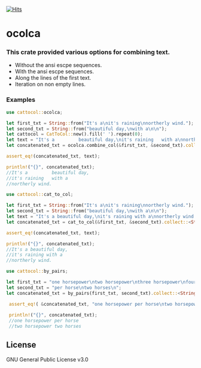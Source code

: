 [![Hits](https://hits.seeyoufarm.com/api/count/incr/badge.svg?url=https%3A%2F%2Fgithub.com%2Fpic16f877ccs%2Fcattocol&count_bg=%2379C83D&title_bg=%23555555&icon=&icon_color=%23E7E7E7&title=hits&edge_flat=false)](https://hits.seeyoufarm.com)

# ocolca

### This crate provided various options for combining text.

- Without the ansi escpe sequences.
- With the ansi escpe sequences.
- Along the lines of the first text.
- Iteration on non empty lines.

### Examples

```rust
use cattocol::ocolca;

let first_txt = String::from("It's a\nit's raining\nnortherly wind.");
let second_txt = String::from("beautiful day,\nwith a\n\n");
let cattocol = CatToCol::new().fill(' ').repeat(0);
let text = "It's a         beautiful day,\nit's raining   with a\nnortherly wind.\n";
let concatenated_txt = ocolca.combine_col(&first_txt, &second_txt).collect::<String>();

assert_eq!(concatenated_txt, text);

println!("{}", concatenated_txt);
//It's a         beautiful day,
//it's raining   with a
//northerly wind.
```

```rust
use cattocol::cat_to_col;

let first_txt = String::from("It's a\nit's raining\nnortherly wind.");
let second_txt = String::from("beautiful day,\nwith a\n\n");
let text = "It's a beautiful day,\nit's raining with a\nnortherly wind. \n";
let concatenated_txt = cat_to_col(&first_txt, &second_txt).collect::<String>();

assert_eq!(concatenated_txt, text);

println!("{}", concatenated_txt);
//It's a beautiful day,
//it's raining with a
//northerly wind.
```

```rust
use cattocol::by_pairs;

let first_txt = "one horsepower\ntwo horsepower\nthree horsepower\nfour horsepower\n";
let second_txt = "per horse\ntwo horses\n";
let concatenated_txt = by_pairs(first_txt, second_txt).collect::<String>();

 assert_eq!( &concatenated_txt, "one horsepower per horse\ntwo horsepower two horses\n");
 
 println!("{}", concatenated_txt);
 //one horsepower per horse
 //two horsepower two horses
 ```
 
## License
GNU General Public License v3.0 

